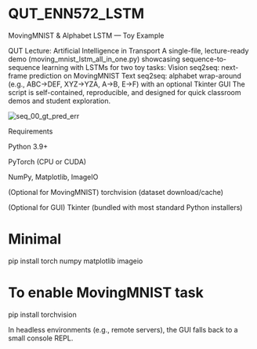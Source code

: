 # QUT_ENN572_LSTM

MovingMNIST & Alphabet LSTM — Toy Example

QUT Lecture: Artificial Intelligence in Transport
A single-file, lecture-ready demo (moving_mnist_lstm_all_in_one.py) showcasing sequence-to-sequence learning with LSTMs for two toy tasks:
Vision seq2seq: next-frame prediction on MovingMNIST
Text seq2seq: alphabet wrap-around (e.g., ABC→DEF, XYZ→YZA, A→B, E→F) with an optional Tkinter GUI
The script is self-contained, reproducible, and designed for quick classroom demos and student exploration.

![seq_00_gt_pred_err](https://github.com/user-attachments/assets/35468a11-3d0d-4dd2-9d26-8d6ebf127bf8)


Requirements

Python 3.9+

PyTorch (CPU or CUDA)

NumPy, Matplotlib, ImageIO

(Optional for MovingMNIST) torchvision (dataset download/cache)

(Optional for GUI) Tkinter (bundled with most standard Python installers)

# Minimal
pip install torch numpy matplotlib imageio

# To enable MovingMNIST task
pip install torchvision


In headless environments (e.g., remote servers), the GUI falls back to a small console REPL.

